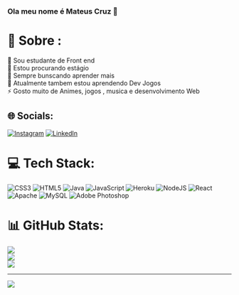 ### Ola meu nome é Mateus Cruz 👋

# 💫 Sobre :
🔭 Sou estudante de Front end <br>👯 Estou procurando estágio<br>🤝 Sempre bunscando aprender mais<br>🌱 Atualmente tambem estou aprendendo Dev Jogos<br>⚡ Gosto muito de Animes, jogos , musica e desenvolvimento Web


## 🌐 Socials:
[![Instagram](https://img.shields.io/badge/Instagram-%23E4405F.svg?logo=Instagram&logoColor=white)](https://instagram.com/mat_zurc) [![LinkedIn](https://img.shields.io/badge/LinkedIn-%230077B5.svg?logo=linkedin&logoColor=white)](https://linkedin.com/in/mateus-cruz-100703231) 

# 💻 Tech Stack:
![CSS3](https://img.shields.io/badge/css3-%231572B6.svg?style=for-the-badge&logo=css3&logoColor=white) ![HTML5](https://img.shields.io/badge/html5-%23E34F26.svg?style=for-the-badge&logo=html5&logoColor=white) ![Java](https://img.shields.io/badge/java-%23ED8B00.svg?style=for-the-badge&logo=java&logoColor=white) ![JavaScript](https://img.shields.io/badge/javascript-%23323330.svg?style=for-the-badge&logo=javascript&logoColor=%23F7DF1E) ![Heroku](https://img.shields.io/badge/heroku-%23430098.svg?style=for-the-badge&logo=heroku&logoColor=white) ![NodeJS](https://img.shields.io/badge/node.js-6DA55F?style=for-the-badge&logo=node.js&logoColor=white) ![React](https://img.shields.io/badge/react-%2320232a.svg?style=for-the-badge&logo=react&logoColor=%2361DAFB) ![Apache](https://img.shields.io/badge/apache-%23D42029.svg?style=for-the-badge&logo=apache&logoColor=white) ![MySQL](https://img.shields.io/badge/mysql-%2300f.svg?style=for-the-badge&logo=mysql&logoColor=white) ![Adobe Photoshop](https://img.shields.io/badge/adobephotoshop-%2331A8FF.svg?style=for-the-badge&logo=adobephotoshop&logoColor=white)
# 📊 GitHub Stats:
![](https://github-readme-stats.vercel.app/api?username=mtczurc&theme=tokyonight&hide_border=false&include_all_commits=false&count_private=false)<br/>
![](https://github-readme-streak-stats.herokuapp.com/?user=mtczurc&theme=tokyonight&hide_border=false)<br/>
![](https://github-readme-stats.vercel.app/api/top-langs/?username=mtczurc&theme=tokyonight&hide_border=false&include_all_commits=false&count_private=false&layout=compact)

---
[![](https://visitcount.itsvg.in/api?id=mtczurc&icon=0&color=0)](https://visitcount.itsvg.in)

<!-- Proudly created with GPRM ( https://gprm.itsvg.in ) -->

